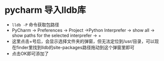 # pycharm 导入lldb库
* `lldb -P` 命令获取包路径
* PyCharm -> Preferences -> Project ->Python Interprefer -> show all -> show paths for the selected interprefer -> +
* 这里点击+号后，会显示选择文件夹的弹窗，但无法定位到/usr/目录，可以现在finder里找到lldb的site-packages路径拖动到这个弹窗里即可
* 点击OK即可添加了
